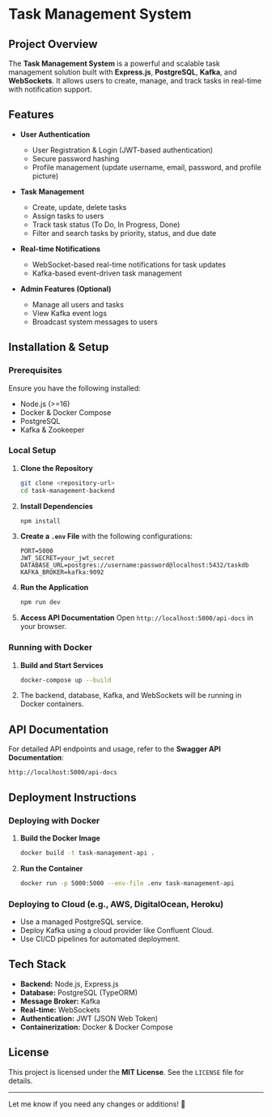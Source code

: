 # Task Management System

## Project Overview
The **Task Management System** is a powerful and scalable task management solution built with **Express.js**, **PostgreSQL**, **Kafka**, and **WebSockets**. It allows users to create, manage, and track tasks in real-time with notification support.

## Features
- **User Authentication**
  - User Registration & Login (JWT-based authentication)
  - Secure password hashing
  - Profile management (update username, email, password, and profile picture)
  
- **Task Management**
  - Create, update, delete tasks
  - Assign tasks to users
  - Track task status (To Do, In Progress, Done)
  - Filter and search tasks by priority, status, and due date

- **Real-time Notifications**
  - WebSocket-based real-time notifications for task updates
  - Kafka-based event-driven task management

- **Admin Features (Optional)**
  - Manage all users and tasks
  - View Kafka event logs
  - Broadcast system messages to users

## Installation & Setup
### Prerequisites
Ensure you have the following installed:
- Node.js (>=16)
- Docker & Docker Compose
- PostgreSQL
- Kafka & Zookeeper

### Local Setup
1. **Clone the Repository**
   ```bash
   git clone <repository-url>
   cd task-management-backend
   ```
2. **Install Dependencies**
   ```bash
   npm install
   ```
3. **Create a `.env` File** with the following configurations:
   ```env
   PORT=5000
   JWT_SECRET=your_jwt_secret
   DATABASE_URL=postgres://username:password@localhost:5432/taskdb
   KAFKA_BROKER=kafka:9092
   ```
4. **Run the Application**
   ```bash
   npm run dev
   ```
5. **Access API Documentation**
   Open `http://localhost:5000/api-docs` in your browser.

### Running with Docker
1. **Build and Start Services**
   ```bash
   docker-compose up --build
   ```
2. The backend, database, Kafka, and WebSockets will be running in Docker containers.

## API Documentation
For detailed API endpoints and usage, refer to the **Swagger API Documentation**:
```
http://localhost:5000/api-docs
```

## Deployment Instructions
### Deploying with Docker
1. **Build the Docker Image**
   ```bash
   docker build -t task-management-api .
   ```
2. **Run the Container**
   ```bash
   docker run -p 5000:5000 --env-file .env task-management-api
   ```

### Deploying to Cloud (e.g., AWS, DigitalOcean, Heroku)
- Use a managed PostgreSQL service.
- Deploy Kafka using a cloud provider like Confluent Cloud.
- Use CI/CD pipelines for automated deployment.

## Tech Stack
- **Backend:** Node.js, Express.js
- **Database:** PostgreSQL (TypeORM)
- **Message Broker:** Kafka
- **Real-time:** WebSockets
- **Authentication:** JWT (JSON Web Token)
- **Containerization:** Docker & Docker Compose

## License
This project is licensed under the **MIT License**. See the `LICENSE` file for details.

---
Let me know if you need any changes or additions! 🚀